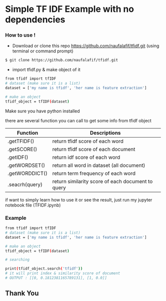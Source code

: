 # Simple TF IDF Example with no dependencies

### How to use !
  - Download or clone this repo https://github.com/naufalafif/tfidf.git (using terminal or command prompt)
```sh
$ git clone https://github.com/naufalafif/tfidf.git
```
  - import tfidf.py & make object of it
```sh
from tfidf import tfIDF
# dataset (make sure it is a list)
dataset = ['my name is tfidf', 'her name is feature extraction']

# make an object
tfidf_object = tfIDF(dataset)
```
Make sure you have python installed

there are several function you can call to get some info from tfidf object

| Function | Descriptions |
| ------ | ------ |
| .getTFIDF() | return tfidf score of each word |
| .getSCORE() | return tfidf score of each document |
| .getIDF() | return idf score of each word |
| .getWORDSET() | return all word in dataset (all document) |
| .getWORDDICT() | return term frequency of each word |
| .seacrh(query) | return similarity score of each document to query |

if want to simply learn how to use it or see the result, just run my jupyter notebook file (TFIDF.ipynb)

### Example

```sh
from tfidf import tfIDF
# dataset (make sure it is a list)
dataset = ['my name is tfidf', 'her name is feature extraction']

# make an object
tfidf_object = tfIDF(dataset)

# searching

print(tfidf_object.search('tfidf'))
# it will print index & similarity score of document
# OUTPUT : [[0, 0.1812381165789131], [1, 0.0]]
```

## Thank You
